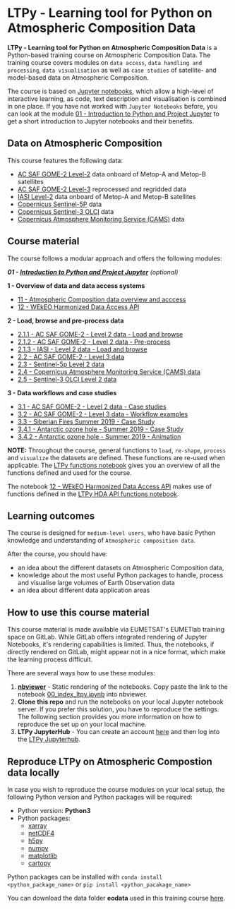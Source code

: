 # LTPy - Learning tool for Python on Atmospheric Composition Data

**LTPy - Learning tool for Python on Atmospheric Composition Data** is a 
Python-based training course on Atmospheric Composition Data. The training 
course covers modules on `data access`, `data handling and processing`, 
`data visualisation` as well as `case studies` of satellite- and model-based data 
on Atmospheric Composition.

The course is based on [Jupyter notebooks](https://jupyter.org/), which allow
a high-level of interactive learning, as code, text description and visualisation 
is combined in one place. If you have not worked with `Jupyter Notebooks` before, 
you can look at the module [01 - Introduction to Python and Project Jupyter](./01_ltpy_Intro_to_Python_and_Jupyter.ipynb) 
to get a short introduction to Jupyter notebooks and their benefits.

## Data on Atmospheric Composition
This course features the following data:

* [AC SAF GOME-2 Level-2](./11_ltpy_atmospheric_composition_overview.ipynb#ac_saf) data onboard of Metop-A and Metop-B satellites
* [AC SAF GOME-2 Level-3](./11_ltpy_atmospheric_composition_overview.ipynb#records) reprocessed and regridded data
* [IASI Level-2](./11_ltpy_atmospheric_composition_overview.ipynb#ac_saf) data onboard of Metop-A and Metop-B satellites
* [Copernicus Sentinel-5P](./11_ltpy_atmospheric_composition_overview.ipynb#sentinel_5p) data
* [Copernicus Sentinel-3 OLCI](./11_ltpy_atmospheric_composition_overview.ipynb#sentinel3) data
* [Copernicus Atmosphere Monitoring Service (CAMS)](./11_ltpy_atmospheric_composition_overview.ipynb#cams) data


## Course material
The course follows a modular approach and offers the following modules:

***01 - [Introduction to Python and Project Jupyter](./01_ltpy_Intro_to_Python_and_Jupyter.ipynb)*** *(optional)*

**1 - Overview of data and data access systems**
 * [11 - Atmospheric Composition data overview and acccess](./11_ltpy_atmospheric_composition_overview.ipynb)
 * [12 - WEkEO Harmonized Data Access API](./12_ltpy_WEkEO_harmonized_data_access_api.ipynb)

**2 - Load, browse and pre-process data**
 * [2.1.1 - AC SAF GOME-2 - Level 2 data - Load and browse](./211_ltpy_AC_SAF_GOME-2_L2_load_browse.ipynb)
 * [2.1.2 - AC SAF GOME-2 - Level 2 data - Pre-process](./212_ltpy_AC_SAF_GOME-2_L2_preprocess.ipynb)
 * [2.1.3 - IASI - Level 2 data - Load and browse](./213_ltpy_IASI_L2_load_browse.ipynb)
 * [2.2 - AC SAF GOME-2 - Level 3 data](./22_ltpy_AC_SAF_GOME-2_L3.ipynb)
 * [2.3 - Sentinel-5p Level 2 data](./23_ltpy_Sentinel5p_L2_data.ipynb)
 * [2.4 - Copernicus Atmosphere Monitoring Service (CAMS) data](./24_ltpy_CAMS_data.ipynb)
 * [2.5 - Sentinel-3 OLCI Level 2 data](./25_ltpy_Sentinel3_OLCI_L1.ipynb)

**3 - Data workflows and case studies**
 * [3.1 - AC SAF GOME-2 - Level 2 data - Case studies](./31_ltpy_AC_SAF_GOME-2_L2_case_study.ipynb)
 * [3.2 - AC SAF GOME-2 - Level 3 data - Workflow examples](./32_ltpy_AC_SAF_GOME-2_L3_case_study.ipynb)
 * [3.3 - Siberian Fires Summer 2019 - Case Study](./33_ltpy_Siberian_Fires_case_study.ipynb)
 * [3.4.1 - Antarctic ozone hole - Summer 2019 - Case Study](./341_ltpy_Ozone_hole_case_study.ipynb)
 * [3.4.2 - Antarctic ozone hole - Summer 2019 - Animation](./342_ltpy_Ozone_hole_case_study_cams_animation.ipynb)


**NOTE:** Throughout the course, general functions to `load`, `re-shape`, `process` and `visualize` 
the datasets are defined. These functions are re-used when applicable. 
The [LTPy functions notebook](./ltpy_functions.ipynb) gives you an overview of 
all the functions defined and used for the course.

The notebook [12 - WEkEO Harmonized Data Access API](./12_ltpy_WEkEO_harmonized_data_access_api.ipynb) 
makes use of functions defined in the [LTPy HDA API functions notebook](./ltpy_hda_api_functions.ipynb).


## Learning outcomes
The course is designed for `medium-level users`, who have basic Python knowledge 
and understanding of `Atmospheric composition data`.

After the course, you should have:

* an idea about the different datasets on Atmospheric Composition data,
* knowledge about the most useful Python packages to handle, process and 
visualise large volumes of Earth Observation data
* an idea about different data application areas

## How to use this course material
This course material is made available via EUMETSAT's EUMETlab training space on
GitLab. While GitLab offers integrated rendering of Jupyter Notebooks, it's 
rendering capabilities is limited. Thus, the notebooks, if directly rendered on
GitLab, might appear not in a nice format, which make the learning process
difficult.

There are several ways how to use these modules:
1. **[nbviewer](https://nbviewer.jupyter.org/)** - Static rendering of the 
notebooks. Copy paste the link to the notebook [00_index_ltpy.ipynb](./00_index_ltpy.ipynb) 
into nbviewer.
2. **Clone this repo** and run the notebooks on your local Jupyter notebook
server. If you prefer this solution, you have to reproduce the settings. The following
section provides you more information on how to reproduce the set up on your 
local machine.
3. **LTPy JupyterHub** - You can create an 
account [here](http://wekeo-login.services.meeo.it/) and then log into the
[LTPy Jupyterhub](https://ltpy.adamplatform.eu).

## Reproduce LTPy on Atmospheric Compostion data locally
In case you wish to reproduce the course modules on your local setup, the 
following Python version and Python packages will be required:

* Python version: **Python3**
* Python packages:
  * [xarray](http://xarray.pydata.org/en/stable/index.html)
  * [netCDF4](https://unidata.github.io/netcdf4-python/netCDF4/index.html)
  * [h5py](https://pypi.org/project/h5py/)
  * [numpy](https://numpy.org/)
  * [matplotlib](https://matplotlib.org/)
  * [cartopy](https://scitools.org.uk/cartopy/docs/latest/)

Python packages can be installed with `conda install <python_package_name>` or 
`pip install <python_pacakage_name>`

You can download the data folder **eodata** used in this training course [here](https://drive.google.com/file/d/1j3uiJWhgWp3V-iGdpdT8gb6iB6NCVP9q/view?usp=sharing).

